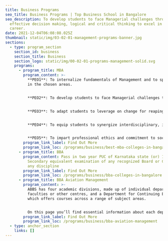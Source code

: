 ```yaml
---
title: Business Programs
seo_title: Business Programs | Top Business School in Bangalore
seo_description: To develop students to face Managerial challenges through
  effective decision making, logical and critical thinking to excel in chosen
  career.
date: 2021-12-04T06:08:08.025Z
thumbnail: static/img/03-02-01-management-programs-banner.jpg
sections:
  - type: program_section
    section_id: business
    section_title: Business
    section_logo: static/img/00-02-01-programs-management-solid.svg
    programs:
      - program_title: MBA
        program_content: >-
          **PEO1**: To internalize fundamentals of Management and to specialize
          in the chosen areas.  


          **PEO2**: To develop students to face Managerial challenges through effective decision making, logical and critical thinking to excel in chosen career.  


          **PEO3**: To adapt students to leverage on change for reaping social and economic benefits.  


          **PEO4**: To equip students to synergize interdisciplinary, interpersonal and multicultural environment.  


          **PEO5**: To impart professional ethics and commitment to social responsibilities enabling them to become global corporate citizens.
        program_link_label: Find Out More
        program_link_loc: /programs/business/best-mba-colleges-in-bangalore
      - program_title: BBA
        program_content: Pass in two year PUC of Karnataka state (or) 10+2 or Higher
          Secondary equivalent examination of any recognized Board or Council in
          any discipline
        program_link_label: Find Out More
        program_link_loc: /programs/business/bba-colleges-in-bangalore
      - program_title: BBA Aviation Management
        program_content: >-
          ABBS has four academic divisions, made up of individual departments,
          faculties or other centres, and a Department for Continuing Education,
          which offers courses across a range of subject areas. 


          On this page you’ll find essential information about each department and the courses they offer, to help you to narrow your focus to a particular course.
        program_link_label: Find Out More
        program_link_loc: /programs/business/bba-aviation-management
  - type: anchor_section
    links: []
---
```

